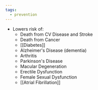```yaml
---
tags:
  - prevention
---
```

- Lowers risk of:
	- Death from CV Disease and Stroke
	- Death from Cancer
	- [[Diabetes]]
	- Alzheimer's Disease (dementia)
	- Arthritis
	- Parkinson's Disease
	- Macular Degeneration
	- Erectile Dysfunction
	- Female Sexual Dysfunction
	- [[Atrial Fibrillation]]